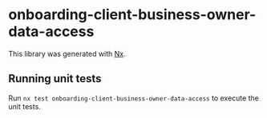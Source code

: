 # onboarding-client-business-owner-data-access

This library was generated with [Nx](https://nx.dev).

## Running unit tests

Run `nx test onboarding-client-business-owner-data-access` to execute the unit tests.
